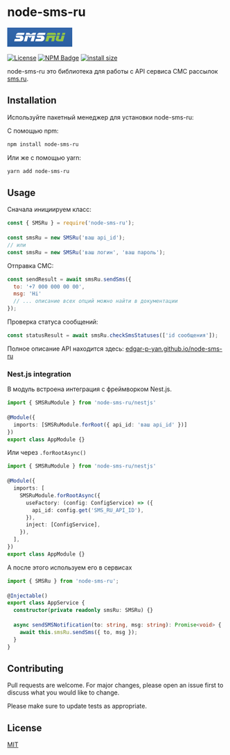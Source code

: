 # node-sms-ru

![sms.ru logo](https://raw.githubusercontent.com/Edgar-P-yan/node-sms-ru/master/assets/logo.png)

[![License](https://badgen.net/github/license/Edgar-P-Yan/node-sms-ru)](./LICENSE)
[![NPM Badge](https://badge.fury.io/js/node-sms-ru.svg)](https://badge.fury.io/js/node-sms-ru)
[![install size](https://packagephobia.com/badge?p=node-sms-ru)](https://packagephobia.com/result?p=node-sms-ru)

node-sms-ru это библиотека для работы с API сервиса СМС рассылок [sms.ru](https://sms.ru).

## Installation

Используйте пакетный менеджер для установки node-sms-ru:

С помощью npm:

```bash
npm install node-sms-ru
```

Или же с помощью yarn:

```bash
yarn add node-sms-ru
```

## Usage

Сначала инициируем класс:

```js
const { SMSRu } = require('node-sms-ru');

const smsRu = new SMSRu('ваш api_id');
// или
const smsRu = new SMSRu('ваш логин', 'ваш пароль');
```

Отправка СМС:

```js
const sendResult = await smsRu.sendSms({
  to: '+7 000 000 00 00',
  msg: 'Hi'
  // ... описание всех опций можно найти в документации
});
```

Проверка статуса сообщений:

```js
const statusResult = await smsRu.checkSmsStatuses(['id сообщения']);
```

Полное описание API находится здесь: [edgar-p-yan.github.io/node-sms-ru](https://edgar-p-yan.github.io/node-sms-ru/)

### Nest.js integration

В модуль встроена интеграция с фреймворком Nest.js.

```ts
import { SMSRuModule } from 'node-sms-ru/nestjs'

@Module({
  imports: [SMSRuModule.forRoot({ api_id: 'ваш api_id' })]
})
export class AppModule {}
```

Или через `.forRootAsync()`

```ts
import { SMSRuModule } from 'node-sms-ru/nestjs'

@Module({
  imports: [
    SMSRuModule.forRootAsync({
      useFactory: (config: ConfigService) => ({
        api_id: config.get('SMS_RU_API_ID'),
      }),
      inject: [ConfigService],
    }),
  ],
})
export class AppModule {}
```

А после этого используем его в сервисах

```ts
import { SMSRu } from 'node-sms-ru';

@Injectable()
export class AppService {
  constructor(private readonly smsRu: SMSRu) {}

  async sendSMSNotification(to: string, msg: string): Promise<void> {
    await this.smsRu.sendSms({ to, msg });
  }
}
```

## Contributing

Pull requests are welcome. For major changes, please open an issue first to discuss what you would like to change.

Please make sure to update tests as appropriate.

## License

[MIT](https://choosealicense.com/licenses/mit/)
